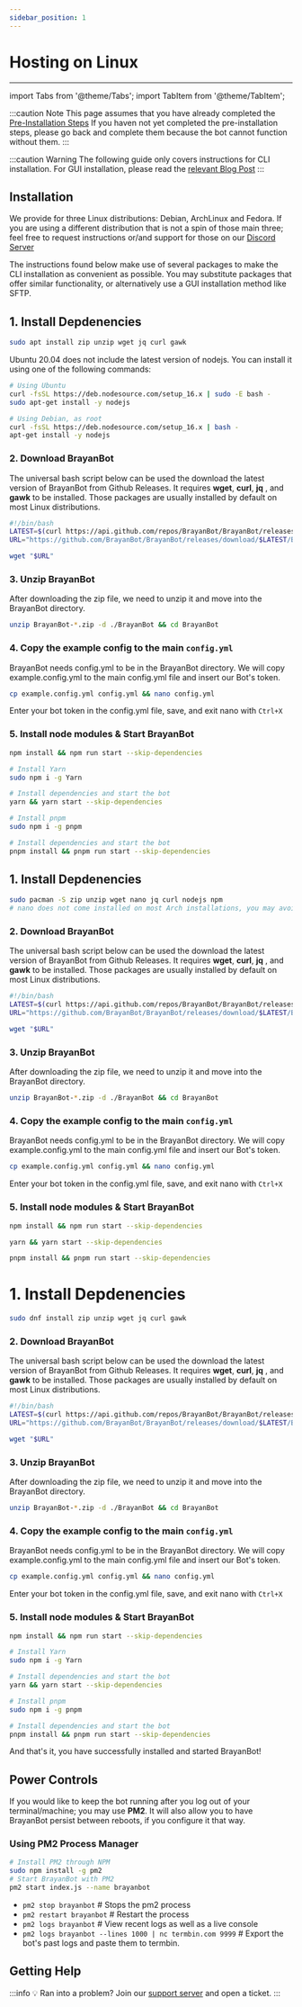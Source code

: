 ```yaml
---
sidebar_position: 1
---
```


# Hosting on Linux

---

import Tabs from '@theme/Tabs';
import TabItem from '@theme/TabItem';

:::caution Note
This page assumes that you have already completed the [Pre-Installation Steps](/docs/Setup/pre-installation) If you haven not yet completed the pre-installation steps, please go back and complete them because the bot cannot function without them.
:::

:::caution Warning
The following guide only covers instructions for CLI installation. For GUI installation, please read the [relevant Blog Post](/)
:::

## Installation

We provide for three Linux distributions: Debian, ArchLinux and Fedora. If you are using a different distribution that is not a spin of those main three; feel free to request instructions or/and support for those on our [Discord Server](/discord)

The instructions found below make use of several packages to make the CLI installation as convenient as possible. You may substitute packages that offer similar functionality, or alternatively use a GUI installation method like SFTP.


<Tabs>
<TabItem value="debian" label="Debian/Ubuntu">

## 1. Install Depdenencies

```bash
sudo apt install zip unzip wget jq curl gawk 
```

Ubuntu 20.04 does not include the latest version of nodejs. You can install it using one of the following commands:

```bash
# Using Ubuntu
curl -fsSL https://deb.nodesource.com/setup_16.x | sudo -E bash -
sudo apt-get install -y nodejs
```

```bash
# Using Debian, as root
curl -fsSL https://deb.nodesource.com/setup_16.x | bash -
apt-get install -y nodejs
```

### 2. Download BrayanBot

The universal bash script below can be used the download the latest version of BrayanBot from Github Releases. It requires **wget**, **curl**, **jq** , and **gawk** to be installed. Those packages are usually installed by default on most Linux distributions. 

```bash
#!/bin/bash
LATEST=$(curl https://api.github.com/repos/BrayanBot/BrayanBot/releases/latest -s | jq .name -r | awk '{ print $2 }')
URL="https://github.com/BrayanBot/BrayanBot/releases/download/$LATEST/BrayanBot-$LATEST.zip"

wget "$URL"
```

### 3. Unzip BrayanBot
After downloading the zip file, we need to unzip it and move into the BrayanBot directory.

```bash
unzip BrayanBot-*.zip -d ./BrayanBot && cd BrayanBot
```

### 4. Copy the example config to the main `config.yml`

BrayanBot needs config.yml to be in the BrayanBot directory. We will copy example.config.yml to the main config.yml file and insert our Bot's token.

```bash
cp example.config.yml config.yml && nano config.yml
```

Enter your bot token in the config.yml file, save, and exit nano with `Ctrl+X`

### 5. Install node modules & Start BrayanBot


<Tabs>
<TabItem value="npm" label="npm">

```bash
npm install && npm run start --skip-dependencies
 ```

</TabItem>
<TabItem value="yarn" label="Yarn">

```bash
# Install Yarn
sudo npm i -g Yarn

# Install dependencies and start the bot
yarn && yarn start --skip-dependencies
```

</TabItem>
<TabItem value="pnpm" label="pnpm (recommended)">

```bash
# Install pnpm
sudo npm i -g pnpm

# Install dependencies and start the bot
pnpm install && pnpm run start --skip-dependencies
```

</TabItem>
</Tabs>

</TabItem>
<TabItem value="arch" label="Arch Linux">

## 1. Install Depdenencies

```bash
sudo pacman -S zip unzip wget nano jq curl nodejs npm 
# nano does not come installed on most Arch installations, you may avoid installing nano and use vi/vim if that is your preference
```

### 2. Download BrayanBot
The universal bash script below can be used the download the latest version of BrayanBot from Github Releases. It requires **wget**, **curl**, **jq** , and **gawk** to be installed. Those packages are usually installed by default on most Linux distributions. 

```bash
#!/bin/bash
LATEST=$(curl https://api.github.com/repos/BrayanBot/BrayanBot/releases/latest -s | jq .name -r | awk '{ print $2 }')
URL="https://github.com/BrayanBot/BrayanBot/releases/download/$LATEST/BrayanBot-$LATEST.zip"

wget "$URL"
```

### 3. Unzip BrayanBot
After downloading the zip file, we need to unzip it and move into the BrayanBot directory.

```bash
unzip BrayanBot-*.zip -d ./BrayanBot && cd BrayanBot
```

### 4. Copy the example config to the main `config.yml`

BrayanBot needs config.yml to be in the BrayanBot directory. We will copy example.config.yml to the main config.yml file and insert our Bot's token.

```bash
cp example.config.yml config.yml && nano config.yml
```

Enter your bot token in the config.yml file, save, and exit nano with `Ctrl+X`

### 5. Install node modules & Start BrayanBot


<Tabs>
<TabItem value="npm" label="npm">

```bash
npm install && npm run start --skip-dependencies
 ```

</TabItem>
<TabItem value="yarn" label="Yarn">

```bash
yarn && yarn start --skip-dependencies
```

</TabItem>
<TabItem value="pnpm" label="pnpm (recommended)">

```bash
pnpm install && pnpm run start --skip-dependencies
```

</TabItem>
</Tabs>

</TabItem>
<TabItem value="fedora" label="RedHat/CentOS/Fedora">

# 1. Install Depdenencies

```bash
sudo dnf install zip unzip wget jq curl gawk 
```

### 2. Download BrayanBot

The universal bash script below can be used the download the latest version of BrayanBot from Github Releases. It requires **wget**, **curl**, **jq** , and **gawk** to be installed. Those packages are usually installed by default on most Linux distributions. 

```bash
#!/bin/bash
LATEST=$(curl https://api.github.com/repos/BrayanBot/BrayanBot/releases/latest -s | jq .name -r | awk '{ print $2 }')
URL="https://github.com/BrayanBot/BrayanBot/releases/download/$LATEST/BrayanBot-$LATEST.zip"

wget "$URL"
```

### 3. Unzip BrayanBot
After downloading the zip file, we need to unzip it and move into the BrayanBot directory.

```bash
unzip BrayanBot-*.zip -d ./BrayanBot && cd BrayanBot
```

### 4. Copy the example config to the main `config.yml`

BrayanBot needs config.yml to be in the BrayanBot directory. We will copy example.config.yml to the main config.yml file and insert our Bot's token.

```bash
cp example.config.yml config.yml && nano config.yml
```

Enter your bot token in the config.yml file, save, and exit nano with `Ctrl+X`

### 5. Install node modules & Start BrayanBot


<Tabs>
<TabItem value="npm" label="npm">

```bash
npm install && npm run start --skip-dependencies
 ```

</TabItem>
<TabItem value="yarn" label="Yarn">

```bash
# Install Yarn
sudo npm i -g Yarn

# Install dependencies and start the bot
yarn && yarn start --skip-dependencies
```

</TabItem>
<TabItem value="pnpm" label="pnpm (recommended)">

```bash
# Install pnpm
sudo npm i -g pnpm

# Install dependencies and start the bot
pnpm install && pnpm run start --skip-dependencies
```

</TabItem>
</Tabs>

</TabItem>
</Tabs>

And that's it, you have successfully installed and started BrayanBot!

## Power Controls

If you would like to keep the bot running after you log out of your terminal/machine; you may use **PM2**. It will also allow you to have BrayanBot persist between reboots, if you configure it that way.

### Using PM2 Process Manager

```bash
# Install PM2 through NPM
sudo npm install -g pm2
# Start BrayanBot with PM2
pm2 start index.js --name brayanbot
```

- `pm2 stop brayanbot` # Stops the pm2 process
- `pm2 restart brayanbot` # Restart the process
- `pm2 logs brayanbot` # View recent logs as well as a live console
- `pm2 logs brayanbot --lines 1000 | nc termbin.com 9999` # Export the bot's past logs and paste them to termbin.

## Getting Help
:::info 💡 Ran into a problem?
Join our [support server](https://brayanbot.dev/discord) and open a ticket.
:::
